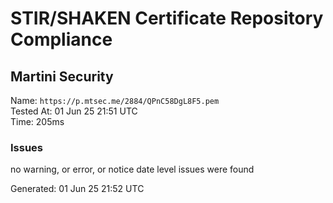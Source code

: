 # STIR/SHAKEN Certificate Repository Compliance

## Martini Security

Name: `https://p.mtsec.me/2884/QPnC58DgL8F5.pem`\
Tested At: 01 Jun 25 21:51 UTC\
Time: 205ms

### Issues

no warning, or error, or notice date level issues were found

Generated: 01 Jun 25 21:52 UTC